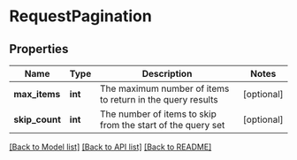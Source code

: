 # RequestPagination

## Properties
Name | Type | Description | Notes
------------ | ------------- | ------------- | -------------
**max_items** | **int** | The maximum number of items to return in the query results | [optional] 
**skip_count** | **int** | The number of items to skip from the start of the query set | [optional] 

[[Back to Model list]](../README.md#documentation-for-models) [[Back to API list]](../README.md#documentation-for-api-endpoints) [[Back to README]](../README.md)


